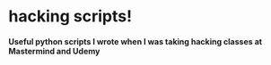 # hacking scripts!
#### Useful python scripts I wrote when I was taking hacking classes at Mastermind and Udemy 
